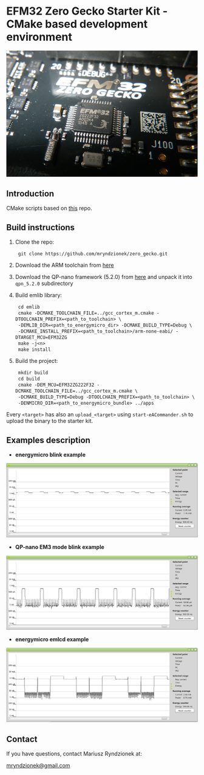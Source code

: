 EFM32 Zero Gecko Starter Kit - CMake based development environment
==================================================================

![kit](images/kit.png?raw=true "Kit EFM32ZG_STK3200")

Introduction
------------

CMake scripts based on [this](https://github.com/alatarum/cmake-emlib) repo.

Build instructions
------------------

1. Clone the repo:

		git clone https://github.com/mryndzionek/zero_gecko.git

2. Download the ARM toolchain from [here](https://launchpad.net/gcc-arm-embedded/4.7/4.7-2012-q4-major)

3. Download the QP-nano framework (5.2.0) from [here](http://sourceforge.net/projects/qpc/files/QP-nano/5.2.0/) and unpack it into `qpn_5.2.0` subdirectory

4. Build emlib library:

		cd emlib
		cmake -DCMAKE_TOOLCHAIN_FILE=../gcc_cortex_m.cmake -DTOOLCHAIN_PREFIX=<path_to_toolchain> \
		-DEMLIB_DIR=<path_to_energymicro_dir> -DCMAKE_BUILD_TYPE=Debug \
		-DCMAKE_INSTALL_PREFIX=<path_to_toolchain>/arm-none-eabi/ -DTARGET_MCU=EFM32ZG
		make -j<n>
		make install

5. Build the project:

		mkdir build
		cd build
		cmake -DEM_MCU=EFM32ZG222F32 -DCMAKE_TOOLCHAIN_FILE=../gcc_cortex_m.cmake \
		-DCMAKE_BUILD_TYPE=Debug -DTOOLCHAIN_PREFIX=<path_to_toolchain> \
		-DENMICRO_DIR=<path_to_energymicro_bundle> ../apps

Every `<target>` has also an `upload_<target>` using `start-eACommander.sh` to upload the binary to the starter kit.

Examples description
--------------------

* __energymicro blink example__

![blink_eap](images/blink_eap.png?raw=true "Energy aware profiler - blink example")

* __QP-nano EM3 mode blink example__

![blink_qpn_eap](images/blink_qpn_eap.png?raw=true "Energy aware profiler - blink QP-nano example")

* __energymicro emlcd example__

![emlcd](images/emlcd_eap.png?raw=true "Energy aware profiler - emlcd example")

Contact
-------
If you have questions, contact Mariusz Ryndzionek at:

<mryndzionek@gmail.com>
